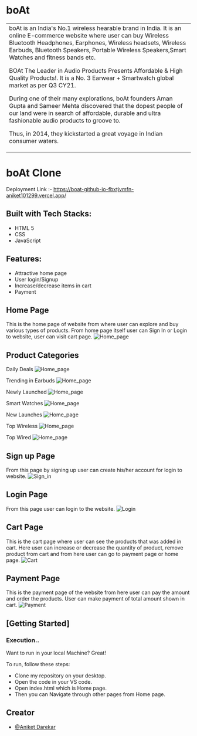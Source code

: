 # boAt

<table>
<tr>
<td>
boAt is an India's No.1 wireless hearable brand in India. It is an online E-commerce website where user can buy Wireless Bluetooth Headphones, Earphones, Wireless headsets, Wireless Earbuds, Bluetooth Speakers, Portable Wireless Speakers,Smart Watches and fitness bands etc.

BOAt The Leader in Audio Products Presents Affordable & High Quality Products!. It is a No. 3 Earwear + Smartwatch global market as per Q3 CY21.

During one of their many explorations, boAt founders Aman Gupta and Sameer Mehta discovered that the dopest people of our land were in search of affordable, durable and ultra fashionable audio products to groove to.

Thus, in 2014, they kickstarted a great voyage in Indian consumer waters.

</td>
</tr>
</table>

# boAt Clone 

Deployment Link :- https://boat-github-io-fbxtjvmfn-aniket101299.vercel.app/


## Built with Tech Stacks:

- HTML 5
- CSS
- JavaScript

## Features:

- Attractive home page
- User login/Signup
- Increase/decrease items in cart
- Payment

## Home Page
This is the home page of website from where user can explore and buy various types of products. From home page itself user can Sign In or Login to website, user can visit cart page.
![Home_page](https://user-images.githubusercontent.com/91543059/159108856-705d397a-2eb2-4944-998f-417e9f220de6.png)

## Product Categories
Daily Deals
![Home_page](https://user-images.githubusercontent.com/91543059/159109023-d3138610-cf44-49d8-8e32-e58c0c550801.png)

Trending in Earbuds
![Home_page](https://user-images.githubusercontent.com/91543059/159109114-633a02a5-fb2c-4be5-a4c9-97da9eaa4131.png)

Newly Launched
![Home_page](https://user-images.githubusercontent.com/91543059/159109199-9cae1f8b-755c-4f6b-8ed5-a560ff7efdcb.png)

Smart Watches
![Home_page](https://user-images.githubusercontent.com/91543059/159109217-ece8f2c9-584e-4929-bb9f-501f4584d887.png)

New Launches
![Home_page](https://user-images.githubusercontent.com/91543059/159109281-626dbd2a-9d6d-41d8-95a2-c4f7b75d556f.png)

Top Wireless
![Home_page](https://user-images.githubusercontent.com/91543059/159109298-1b5b4f03-7289-4824-834b-812b2df885bd.png)

Top Wired
![Home_page](https://user-images.githubusercontent.com/91543059/159109314-18578c88-5502-48be-9798-09f884dd28b4.png)

## Sign up Page
From this page by signing up user can create his/her account for login to website. 
![Sign_in](https://user-images.githubusercontent.com/91543059/159109462-37aa8668-3aa1-42f0-bd53-ae3c748f73ee.png)

## Login Page
From this page user can login to the website. 
![Login](https://user-images.githubusercontent.com/91543059/159109515-26188de8-f5a5-41c9-af61-ae54cba433bd.png)

## Cart Page
This is the cart page where user can see the products that was added in cart. Here user can increase or decrease the quantity of product, remove product from cart and from here user can go to payment page or home page.
![Cart](https://user-images.githubusercontent.com/91543059/159109631-a3c897f1-2f1a-4b40-8bc6-589b0d58ea1e.png)

## Payment Page
This is the payment page of the website from here user can pay the amount and order the products. User can make payment of total amount shown in cart.
![Payment](https://user-images.githubusercontent.com/91543059/159109905-6738dce1-01d3-4c22-bc0a-d581fef41b26.png)



## [Getting Started]

### Execution..
Want to run in your local Machine? Great!

To run, follow these steps:

- Clone my repository on your desktop.
- Open the code in your VS code.
- Open index.html which is Home page.
- Then you can Navigate through other pages from Home page.


## Creator

- [@Aniket Darekar]()




